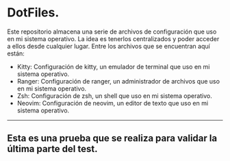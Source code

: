 # DotFiles.

Este repositorio almacena una serie de archivos de configuración que uso en mi sistema operativo. La idea es tenerlos centralizados y poder acceder a ellos desde cualquier lugar. Entre los archivos que se encuentran aquí están:

- Kitty: Configuración de kitty, un emulador de terminal que uso en mi sistema operativo.
- Ranger: Configuración de ranger, un administrador de archivos que uso en mi sistema operativo.
- Zsh: Configuración de zsh, un shell que uso en mi sistema operativo.
- Neovim: Configuración de neovim, un editor de texto que uso en mi sistema operativo.

---------
Esta es una prueba que se realiza para validar la última parte del test.
---------



